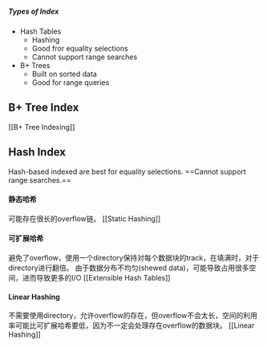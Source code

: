 ##### Types of Index
+ Hash Tables
  + Hashing
  + Good fror equality selections
  + Cannot support range searches
+ B+ Trees
  + Built on sorted data
  + Good for range queries

## B+ Tree Index
[[B+ Tree Indexing]]


## Hash Index
Hash-based indexed are best for equality selections. ==Cannot support range searches.==

#### 静态哈希
可能存在很长的overflow链。
[[Static Hashing]]

#### 可扩展哈希
避免了overflow，使用一个directory保持对每个数据块的track，在填满时，对于directory进行翻倍。
由于数据分布不均匀(shewed data)，可能导致占用很多空间，进而导致更多的I/O
[[Extensible Hash Tables]]

#### Linear Hashing
不需要使用directory，允许overflow的存在，但overflow不会太长，空间的利用率可能比可扩展哈希要低，因为不一定会处理存在overflow的数据块。
[[Linear Hashing]]





